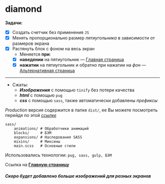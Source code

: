 # diamond
**Задачи:**
- [X] Создать счетчик без применения `JS`
- [X] Менять пропорционально размер _пятиугольника_ в зависимости от размеров экрана
- [X] Растянуть блок с фоном на весь экран
    - Меняется **при**:
    - [X] **наведении** на пятиугольник — [Главная страница](https://scofield001.github.io/diamond/) 
    - [X] **нажатии** на пятиугольник и обратно при нажатии на _фон_ — [Альтернативная страница](https://scofield001.github.io/diamond/focus)
---


+ Сжаты:
    + ***Изображения*** с помощью `tinify` без потери качества
    + ***html*** с помощью `pug`
    + ***css*** c помощью `sass`, также автоматически добавлены _префиксы_
    
*Production* версия содержится в папке `dist/`, ее Вы можете посмотреть перейдя по этой _[ссылке](https://github.com/Scofield001/scofield001.github.io/tree/master/diamond)_
    
    sass/        
        animations/ # Обработчики анимаций
        blocks/     # БЭМ
        expansions/ # Наследования SASS
        mixins/     # Миксины
        main.scss   # Основные стили
        
Использовались технологии: `pug, sass, gulp, БЭМ`

Ссылка на **[Главную страницу](https://scofield001.github.io/diamond/)**

##### Скоро будет добавлено больше изображений для разных экранов

